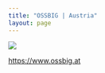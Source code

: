 ```yaml
---
title: "OSSBIG | Austria"
layout: page
---
```

![](https://www.ossbig.at/wp-content/uploads/2021/08/OSSBIG-Logo_WebStandard.png)

https://www.ossbig.at
